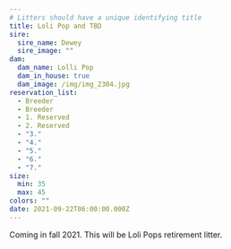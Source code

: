 ```yaml
---
# Litters should have a unique identifying title
title: Loli Pop and TBD
sire:
  sire_name: Dewey
  sire_image: ""
dam:
  dam_name: Lolli Pop
  dam_in_house: true
  dam_image: /img/img_2304.jpg
reservation_list:
  - Breeder
  - Breeder
  - 1. Reserved
  - 2. Reserved
  - "3."
  - "4."
  - "5."
  - "6."
  - "7."
size:
  min: 35
  max: 45
colors: ""
date: 2021-09-22T06:00:00.000Z
---
```

Coming in fall 2021. This will be Loli Pops retirement litter.